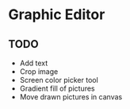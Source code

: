 # Graphic Editor
## TODO
- Add text
- Crop image
- Screen color picker tool
- Gradient fill of pictures
- Move drawn pictures in canvas
